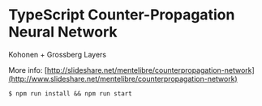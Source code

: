 # TypeScript Counter-Propagation Neural Network

Kohonen + Grossberg Layers

More info: [http://slideshare.net/mentelibre/counterpropagation-network](http://www.slideshare.net/mentelibre/counterpropagation-network)

```
$ npm run install && npm run start
```
